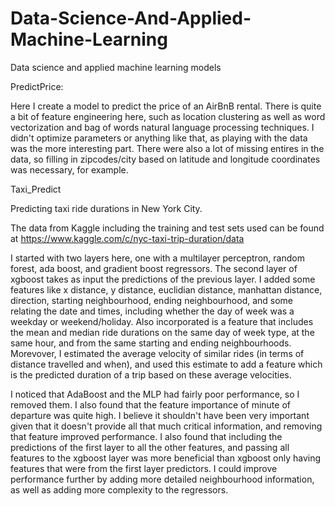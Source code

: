 # Data-Science-And-Applied-Machine-Learning
Data science and applied machine learning models


PredictPrice:

Here I create a model to predict the price of an AirBnB rental.  There is quite a bit of feature engineering here, such as location
clustering as well as word vectorization and bag of words natural language processing techniques.  I didn't optimize parameters or anything
like that, as playing with the data was the more interesting part.  There were also a lot of missing entires in the data, so filling in
zipcodes/city based on latitude and longitude coordinates was necessary, for example.


Taxi_Predict

Predicting taxi ride durations in New York City.

The data from Kaggle including the training and test sets used can be found at https://www.kaggle.com/c/nyc-taxi-trip-duration/data

I started with two layers here, one with a multilayer perceptron, random forest, ada boost, and gradient boost regressors. The second layer
of xgboost takes as input the predictions of the previous layer. I added some features like x distance, y distance, euclidian distance, 
manhattan distance, direction, starting neighbourhood, ending neighbourhood, and some relating the date and times, including whether the 
day of week was a weekday or weekend/holiday. Also incorporated is a feature that includes the mean and median ride durations on the same 
day of week type, at the same hour, and from the same starting and ending neighbourhoods. Morevover, I estimated the average velocity of 
similar rides (in terms of distance travelled and when), and used this estimate to add a feature which is the predicted duration of a trip 
based on these average velocities.

I noticed that AdaBoost and the MLP had fairly poor performance, so I removed them. I also found that the feature importance of minute of 
departure was quite high. I believe it shouldn't have been very important given that it doesn't provide all that much critical information,
and removing that feature improved performance. I also found that including the predictions of the first layer to all the other features,
and passing all features to the xgboost layer was more beneficial than xgboost only having features that were from the first layer 
predictors. I could improve performance further by adding more detailed neighbourhood information, as well as adding more complexity 
to the regressors.




